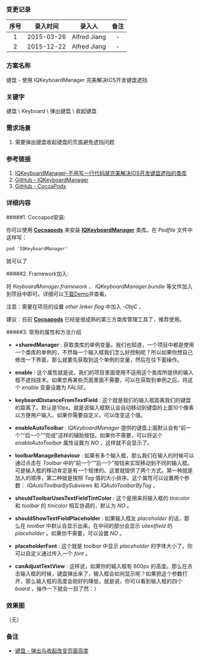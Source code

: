 ### 变更记录

| 序号 | 录入时间 | 录入人 | 备注 |
|:--------:|:--------:|:--------:|:--------:|
| 1 | 2015-03-26 | Alfred Jiang | - |
| 2 | 2015-12-22 | Alfred Jiang | - |

### 方案名称

键盘 - 使用 IQKeyboardManager 完美解决IOS开发键盘遮挡

### 关键字

键盘 \ Keyboard \ 弹出键盘 \ 收起键盘

### 需求场景

1. 需要弹出键盘收起键盘的页面避免遮挡问题

### 参考链接

1. [IQKeyboardManager-不用写一行代码就完美解决IOS开发键盘遮挡的类库](http://www.livyfeel.com/iqkeyboardmanager/)
2. [GitHub - IQKeyboardManager](https://github.com/hackiftekhar/IQKeyboardManager)
3. [GitHub - CocoaPods](https://github.com/CocoaPods/CocoaPods)

### 详细内容

#####1. Cocoapod安装:

你可以使用 **[Cocoapods](https://github.com/CocoaPods/CocoaPods)** 来安装 **[IQKeyboardManager](https://github.com/hackiftekhar/IQKeyboardManager)** 类库。在 *Podfile* 文件中这样写：
```objectivec
pod 'IQKeyboardManager'
```
就可以了

#####2. Framework加入:

将 *KeyboardManager.framework* 、 *IQKeyboardManager.bundle* 等文件加入到项目中即可。详细可以[下载Demo](https://github.com/hackiftekhar/IQKeyboardManager)并查看。

注意：需要在项目的设置 *other linker flag* 中加入 *-ObjC* 。

建议：目前 **[Cocoapods](https://github.com/CocoaPods/CocoaPods)** 已经是很成熟的第三方类库管理工具了，推荐使用。

#####3. 常用的属性和方法介绍

* **+sharedManager** : 获取类库的单例变量。我们也知道，一个项目中都是使用一个类库的单例的，不然每一个输入框我们怎么好控制呢？所以如果你想自己修改一下界面，那么就要先获取到这个单例的变量，然后在往下面操作。

* **enable** : 这个属性就是说，我们的项目里面使用不适用这个类库所提供的输入框不遮挡技术。如果您再某些页面里面不需要，可以在获取到单例之后，将这个 *enable* 变量设置为 *FALSE*。

* **keyboardDistanceFromTextField** : 这个就是我们的输入框距离我们的键盘的距离了。默认是10px。就是说输入框默认会自动移动到键盘的上面10个像素以方便用户输入。如果你需要自定义，可以改变这个值。

* **enableAutoToolbar** : *IQKeyboardManager* 提供的键盘上面默认会有“前一个”“后一个”“完成”这样的辅助按钮。如果你不需要，可以将这个 *enableAutoToolbar* 属性设置为 *NO* ，这样就不会显示了。

* **toolbarManageBehaviour** : 如果有多个输入框，那么我们在输入的时候可以通过点击在 *Toolbar* 中的“前一个”“后一个”按钮来实现移动到不同的输入框。可是输入框的移动肯定是有一个规律的。这里就提供了两个方式。第一种就是加入的顺序，第二种就是按照 *Tag* 值的大小排序。这个属性可以设置两个参数： *IQAutoToolbarBySubviews* 和 *IQAutoToolbarByTag* 。

* **shouldToolbarUsesTextFieldTintColor** : 这个是用来将输入框的 *tinicolor* 和 *toolbar* 的 *tinicolor* 相互协调的，默认为 *NO* 。

* **shouldShowTextFieldPlaceholder** : 如果输入框友 *placeholder* 的话，那么在 *toolbar* 中默认会显示出来。在中间的部分会显示 *uitextfield* 的 *placeholder* 。如果你不需要，可以设置 *NO* 。

* **placeholderFont** : 这个就是 *toolbar* 中显示 *placeholder* 的字体大小了。你可以自定义通过传入一个 *font* 。

* **canAdjustTextView** : 这样说，如果你的输入框有 600px 的高度。那么在点击输入框的时候，键盘弹出来了，输入框会如何显示呢？如果把这个参数打开，那么输入框的高度会刚好的降低，就是说，你可以看到输入框的四个 *board* ，操作一下就会一目了然：）

### 效果图
（无）

### 备注

* [键盘 - 弹出与收起改变页面高度](Note_00033_20151222.md)